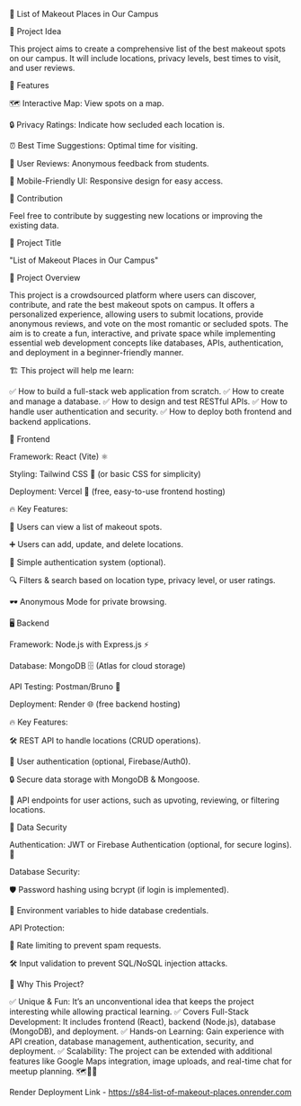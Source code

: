 📍 List of Makeout Places in Our Campus

🎯 Project Idea

This project aims to create a comprehensive list of the best makeout spots on our campus. It will include locations, privacy levels, best times to visit, and user reviews.

🚀 Features

🗺 Interactive Map: View spots on a map.

🔒 Privacy Ratings: Indicate how secluded each location is.

⏰ Best Time Suggestions: Optimal time for visiting.

📝 User Reviews: Anonymous feedback from students.

📱 Mobile-Friendly UI: Responsive design for easy access.

🤝 Contribution

Feel free to contribute by suggesting new locations or improving the existing data.

📌 Project Title

"List of Makeout Places in Our Campus"

📜 Project Overview

This project is a crowdsourced platform where users can discover, contribute, and rate the best makeout spots on campus. It offers a personalized experience, allowing users to submit locations, provide anonymous reviews, and vote on the most romantic or secluded spots. The aim is to create a fun, interactive, and private space while implementing essential web development concepts like databases, APIs, authentication, and deployment in a beginner-friendly manner.

🏗 This project will help me learn:

✅ How to build a full-stack web application from scratch.
✅ How to create and manage a database.
✅ How to design and test RESTful APIs.
✅ How to handle user authentication and security.
✅ How to deploy both frontend and backend applications.

🎨 Frontend

Framework: React (Vite) ⚛️

Styling: Tailwind CSS 🎨 (or basic CSS for simplicity)

Deployment: Vercel 🚀 (free, easy-to-use frontend hosting)

🔥 Key Features:

📌 Users can view a list of makeout spots.

➕ Users can add, update, and delete locations.

🔐 Simple authentication system (optional).

🔍 Filters & search based on location type, privacy level, or user ratings.

🕶 Anonymous Mode for private browsing.

🖥 Backend

Framework: Node.js with Express.js ⚡

Database: MongoDB 🗄 (Atlas for cloud storage)

API Testing: Postman/Bruno 🧪

Deployment: Render 🌐 (free backend hosting)

🔥 Key Features:

🛠 REST API to handle locations (CRUD operations).

🔑 User authentication (optional, Firebase/Auth0).

🔒 Secure data storage with MongoDB & Mongoose.

📡 API endpoints for user actions, such as upvoting, reviewing, or filtering locations.

🔐 Data Security

Authentication: JWT or Firebase Authentication (optional, for secure logins). 🔑

Database Security:

🛡 Password hashing using bcrypt (if login is implemented).

🤫 Environment variables to hide database credentials.

API Protection:

🚫 Rate limiting to prevent spam requests.

🛠 Input validation to prevent SQL/NoSQL injection attacks.

🤩 Why This Project?

✅ Unique & Fun: It’s an unconventional idea that keeps the project interesting while allowing practical learning.
✅ Covers Full-Stack Development: It includes frontend (React), backend (Node.js), database (MongoDB), and deployment.
✅ Hands-on Learning: Gain experience with API creation, database management, authentication, security, and deployment.
✅ Scalability: The project can be extended with additional features like Google Maps integration, image uploads, and real-time chat for meetup planning. 🗺📸💬

Render Deployment Link - https://s84-list-of-makeout-places.onrender.com

